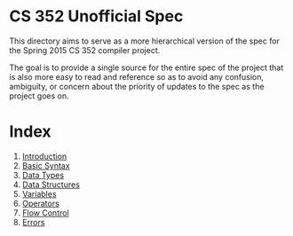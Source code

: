 # CS 352 Unofficial Spec

This directory aims to serve as a more hierarchical version of the spec for the Spring 2015 CS 352 compiler project.

The goal is to provide a single source for the entire spec of the project that is also more easy to read and reference so as to avoid any confusion, ambiguity, or concern about the priority of updates to the spec as the project goes on.


# Index

  1. [Introduction](intro/index.md)
  2. [Basic Syntax](basic_syntax/index.md)
  3. [Data Types](data_types/index.md)
  4. [Data Structures](data_structures/index.md)
  5. [Variables](variables/index.md)
  6. [Operators](operators/index.md)
  7. [Flow Control](flow_control/index.md)
  8. [Errors](errors/index.md)
